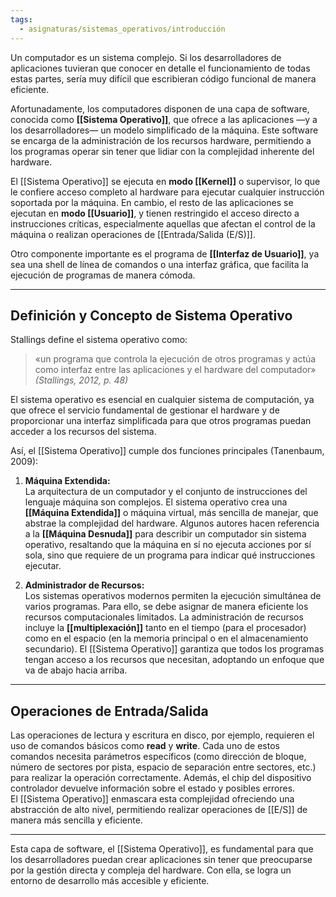 ```yaml
---
tags:
  - asignaturas/sistemas_operativos/introducción
---
```

Un computador es un sistema complejo. Si los desarrolladores de aplicaciones tuvieran que conocer en detalle el funcionamiento de todas estas partes, sería muy difícil que escribieran código funcional de manera eficiente.

Afortunadamente, los computadores disponen de una capa de software, conocida como **[[Sistema Operativo]]**, que ofrece a las aplicaciones —y a los desarrolladores— un modelo simplificado de la máquina. Este software se encarga de la administración de los recursos hardware, permitiendo a los programas operar sin tener que lidiar con la complejidad inherente del hardware.

El [[Sistema Operativo]] se ejecuta en **modo [[Kernel]]** o supervisor, lo que le confiere acceso completo al hardware para ejecutar cualquier instrucción soportada por la máquina. En cambio, el resto de las aplicaciones se ejecutan en **modo [[Usuario]]**, y tienen restringido el acceso directo a instrucciones críticas, especialmente aquellas que afectan el control de la máquina o realizan operaciones de [[Entrada/Salida (E/S)]].

Otro componente importante es el programa de **[[Interfaz de Usuario]]**, ya sea una shell de línea de comandos o una interfaz gráfica, que facilita la ejecución de programas de manera cómoda.

---

## Definición y Concepto de Sistema Operativo

Stallings define el sistema operativo como:

> «un programa que controla la ejecución de otros programas y actúa como interfaz entre las aplicaciones y el hardware del computador»  
> *(Stallings, 2012, p. 48)*

El sistema operativo es esencial en cualquier sistema de computación, ya que ofrece el servicio fundamental de gestionar el hardware y de proporcionar una interfaz simplificada para que otros programas puedan acceder a los recursos del sistema.

Así, el [[Sistema Operativo]] cumple dos funciones principales (Tanenbaum, 2009):

1. **Máquina Extendida:**  
   La arquitectura de un computador y el conjunto de instrucciones del lenguaje máquina son complejos. El sistema operativo crea una **[[Máquina Extendida]]** o máquina virtual, más sencilla de manejar, que abstrae la complejidad del hardware. Algunos autores hacen referencia a la **[[Máquina Desnuda]]** para describir un computador sin sistema operativo, resaltando que la máquina en sí no ejecuta acciones por sí sola, sino que requiere de un programa para indicar qué instrucciones ejecutar.

2. **Administrador de Recursos:**  
   Los sistemas operativos modernos permiten la ejecución simultánea de varios programas. Para ello, se debe asignar de manera eficiente los recursos computacionales limitados. La administración de recursos incluye la **[[multiplexación]]** tanto en el tiempo (para el procesador) como en el espacio (en la memoria principal o en el almacenamiento secundario). El [[Sistema Operativo]] garantiza que todos los programas tengan acceso a los recursos que necesitan, adoptando un enfoque que va de abajo hacia arriba.

---

## Operaciones de Entrada/Salida

Las operaciones de lectura y escritura en disco, por ejemplo, requieren el uso de comandos básicos como **read** y **write**. Cada uno de estos comandos necesita parámetros específicos (como dirección de bloque, número de sectores por pista, espacio de separación entre sectores, etc.) para realizar la operación correctamente. Además, el chip del dispositivo controlador devuelve información sobre el estado y posibles errores.  
El [[Sistema Operativo]] enmascara esta complejidad ofreciendo una abstracción de alto nivel, permitiendo realizar operaciones de [[E/S]] de manera más sencilla y eficiente.

---

Esta capa de software, el [[Sistema Operativo]], es fundamental para que los desarrolladores puedan crear aplicaciones sin tener que preocuparse por la gestión directa y compleja del hardware. Con ella, se logra un entorno de desarrollo más accesible y eficiente.